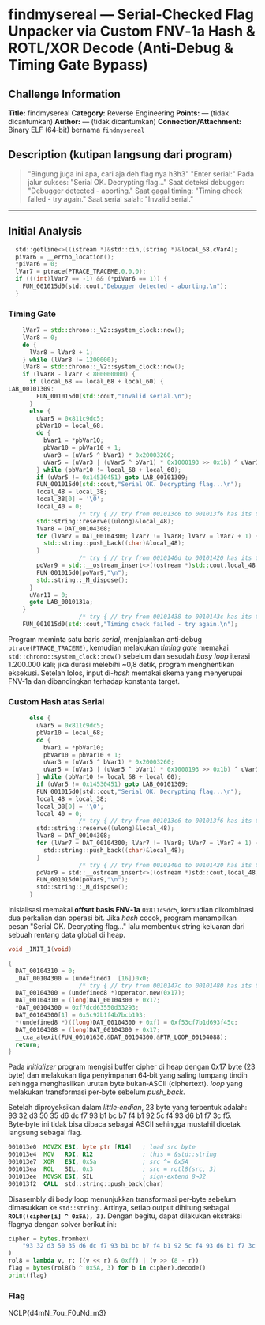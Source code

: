 # findmysereal — Serial-Checked Flag Unpacker via Custom FNV‑1a Hash & ROTL/XOR Decode (Anti‑Debug & Timing Gate Bypass)

## Challenge Information

**Title:** findmysereal
**Category:** Reverse Engineering
**Points:** — (tidak dicantumkan)
**Author:** — (tidak dicantumkan)
**Connection/Attachment:** Binary ELF (64‑bit) bernama `findmysereal`

## Description (kutipan langsung dari program)

> "Bingung juga ini apa, cari aja deh flag nya h3h3"
> "Enter serial:"
> Pada jalur sukses: "Serial OK. Decrypting flag..."
> Saat deteksi debugger: "Debugger detected - aborting."
> Saat gagal timing: "Timing check failed - try again."
> Saat serial salah: "Invalid serial."

---

## Initial Analysis

```c
  std::getline<>((istream *)&std::cin,(string *)&local_68,cVar4);
  piVar6 = __errno_location();
  *piVar6 = 0;
  lVar7 = ptrace(PTRACE_TRACEME,0,0,0);
  if (((int)lVar7 == -1) && (*piVar6 == 1)) {
    FUN_001015d0(std::cout,"Debugger detected - aborting.\n");
  }
```

### Timing Gate
```cpp
    lVar7 = std::chrono::_V2::system_clock::now();
    lVar8 = 0;
    do {
      lVar8 = lVar8 + 1;
    } while (lVar8 != 1200000);
    lVar8 = std::chrono::_V2::system_clock::now();
    if (lVar8 - lVar7 < 800000000) {
      if (local_68 == local_68 + local_60) {
LAB_00101309:
        FUN_001015d0(std::cout,"Invalid serial.\n");
      }
      else {
        uVar5 = 0x811c9dc5;
        pbVar10 = local_68;
        do {
          bVar1 = *pbVar10;
          pbVar10 = pbVar10 + 1;
          uVar3 = (uVar5 ^ bVar1) * 0x20003260;
          uVar5 = (uVar3 | (uVar5 ^ bVar1) * 0x1000193 >> 0x1b) ^ uVar3 >> 0xd;
        } while (pbVar10 != local_68 + local_60);
        if (uVar5 != 0x14530451) goto LAB_00101309;
        FUN_001015d0(std::cout,"Serial OK. Decrypting flag...\n");
        local_48 = local_38;
        local_38[0] = '\0';
        local_40 = 0;
                    /* try { // try from 001013c6 to 001013f6 has its CatchHandler @ 00101442 */
        std::string::reserve((ulong)&local_48);
        lVar8 = DAT_00104308;
        for (lVar7 = DAT_00104300; lVar7 != lVar8; lVar7 = lVar7 + 1) {
          std::string::push_back((char)&local_48);
        }
                    /* try { // try from 0010140d to 00101420 has its CatchHandler @ 0010144f */
        poVar9 = std::__ostream_insert<>((ostream *)std::cout,local_48,local_40);
        FUN_001015d0(poVar9,"\n");
        std::string::_M_dispose();
      }
      uVar11 = 0;
      goto LAB_0010131a;
    }
                    /* try { // try from 00101438 to 0010143c has its CatchHandler @ 0010144a */
    FUN_001015d0(std::cout,"Timing check failed - try again.\n");
```

Program meminta satu baris *serial*, menjalankan anti‑debug `ptrace(PTRACE_TRACEME)`, kemudian melakukan *timing gate* memakai `std::chrono::system_clock::now()` sebelum dan sesudah *busy loop* iterasi 1.200.000 kali; jika durasi melebihi ~0,8 detik, program menghentikan eksekusi. Setelah lolos, input di-*hash* memakai skema yang menyerupai FNV‑1a dan dibandingkan terhadap konstanta target.

### Custom Hash atas Serial

```c
      else {
        uVar5 = 0x811c9dc5;
        pbVar10 = local_68;
        do {
          bVar1 = *pbVar10;
          pbVar10 = pbVar10 + 1;
          uVar3 = (uVar5 ^ bVar1) * 0x20003260;
          uVar5 = (uVar3 | (uVar5 ^ bVar1) * 0x1000193 >> 0x1b) ^ uVar3 >> 0xd;
        } while (pbVar10 != local_68 + local_60);
        if (uVar5 != 0x14530451) goto LAB_00101309;
        FUN_001015d0(std::cout,"Serial OK. Decrypting flag...\n");
        local_48 = local_38;
        local_38[0] = '\0';
        local_40 = 0;
                    /* try { // try from 001013c6 to 001013f6 has its CatchHandler @ 00101442 */
        std::string::reserve((ulong)&local_48);
        lVar8 = DAT_00104308;
        for (lVar7 = DAT_00104300; lVar7 != lVar8; lVar7 = lVar7 + 1) {
          std::string::push_back((char)&local_48);
        }
                    /* try { // try from 0010140d to 00101420 has its CatchHandler @ 0010144f */
        poVar9 = std::__ostream_insert<>((ostream *)std::cout,local_48,local_40);
        FUN_001015d0(poVar9,"\n");
        std::string::_M_dispose();
      }
```

Inisialisasi memakai **offset basis FNV‑1a** `0x811c9dc5`, kemudian dikombinasi dua perkalian dan operasi bit. Jika *hash* cocok, program menampilkan pesan "Serial OK. Decrypting flag..." lalu membentuk string keluaran dari sebuah rentang data global di heap.

```c
void _INIT_1(void)

{
  DAT_00104310 = 0;
  _DAT_00104300 = (undefined1  [16])0x0;
                    /* try { // try from 0010147c to 00101480 has its CatchHandler @ 001014cb */
  DAT_00104300 = (undefined8 *)operator.new(0x17);
  DAT_00104310 = (long)DAT_00104300 + 0x17;
  *DAT_00104300 = 0xf7dcd63550d33293;
  DAT_00104300[1] = 0x5c92b1f4b7bcb193;
  *(undefined8 *)((long)DAT_00104300 + 0xf) = 0xf53cf7b1d693f45c;
  DAT_00104308 = (long)DAT_00104300 + 0x17;
  __cxa_atexit(FUN_00101630,&DAT_00104300,&PTR_LOOP_00104088);
  return;
}
```

Pada *initializer* program mengisi buffer cipher di heap dengan 0x17 byte (23 byte) dan melakukan tiga penyimpanan 64‑bit yang saling tumpang tindih sehingga menghasilkan urutan byte bukan‑ASCII (ciphertext).  *loop* yang melakukan transformasi per‑byte sebelum *push_back*.

Setelah diproyeksikan dalam *little‑endian*, 23 byte yang terbentuk adalah: 93 32 d3 50 35 d6 dc f7 93 b1 bc b7 f4 b1 92 5c f4 93 d6 b1 f7 3c f5. Byte‑byte ini tidak bisa dibaca sebagai ASCII sehingga mustahil dicetak langsung sebagai flag.

```asm
001013e0  MOVZX ESI, byte ptr [R14]   ; load src byte
001013e4  MOV   RDI, R12              ; this = &std::string
001013e7  XOR   ESI, 0x5a             ; src ^= 0x5A
001013ea  ROL   SIL, 0x3              ; src = rotl8(src, 3)
001013ee  MOVSX ESI, SIL              ; sign-extend 8→32
001013f2  CALL  std::string::push_back(char)
```

Disasembly di body loop menunjukkan transformasi per‑byte sebelum dimasukkan ke `std::string`:.
Artinya, setiap output dihitung sebagai **`ROL8((cipher[i] ^ 0x5A), 3)`**. Dengan begitu, dapat dilakukan ekstraksi flagnya dengan solver berikut ini:

```python
cipher = bytes.fromhex(
    "93 32 d3 50 35 d6 dc f7 93 b1 bc b7 f4 b1 92 5c f4 93 d6 b1 f7 3c f5".replace(" ", "")
)
rol8 = lambda v, r: ((v << r) & 0xff) | (v >> (8 - r))
flag = bytes(rol8(b ^ 0x5A, 3) for b in cipher).decode()
print(flag)
```

### Flag

NCLP{d4mN_7ou_F0uNd_m3}
